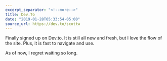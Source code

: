 ```yaml
---
excerpt_separator: "<!--more-->"
title: Dev.To
date: "2019-01-28T05:33:54-05:00"
source_url: https://dev.to/scottw
---
```


Finally signed up on Dev.to. It is still all new and fresh, but I love the flow of the site. Plus, it is fast to navigate and use.

As of now, I regret waiting so long.
